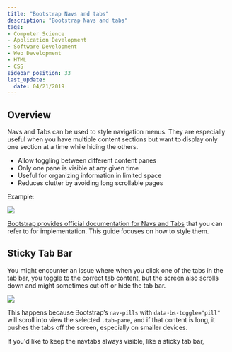 ```yaml
---
title: "Bootstrap Navs and tabs"
description: "Bootstrap Navs and tabs"
tags: 
- Computer Science
- Application Development
- Software Development
- Web Development
- HTML
- CSS
sidebar_position: 33
last_update:
  date: 04/21/2019
---
```



## Overview 

Navs and Tabs can be used to style navigation menus. They are especially useful when you have multiple content sections but want to display only one section at a time while hiding the others. 

- Allow toggling between different content panes
- Only one pane is visible at any given time
- Useful for organizing information in limited space
- Reduces clutter by avoiding long scrollable pages

Example:

<div class="img-center"> 

![](/gif/docs/bootstrap-avs-and-tabs.gif)

</div>

[Bootstrap provides official documentation for Navs and Tabs](https://getbootstrap.com/docs/5.3/components/navs-tabs/#tabs) that you can refer to for implementation. This guide focuses on how to style them.

## Sticky Tab Bar 

You might encounter an issue where when you click one of the tabs in the tab bar, you toggle to the correct tab content, but the screen also scrolls down and might sometimes cut off or hide the tab bar.

<div class="img-center"> 

![](/gif/docs/bootstrap-avs-and-tabs-2.gif)

</div>


This happens because Bootstrap’s `nav-pills` with `data-bs-toggle="pill"` will scroll into view the selected `.tab-pane`, and if that content is long, it pushes the tabs off the screen, especially on smaller devices. 

If you'd like to keep the navtabs always visible, like a sticky tab bar, 
